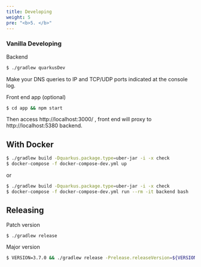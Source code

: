 ```yaml
---
title: Developing
weight: 5
pre: "<b>5. </b>"
---
```


### Vanilla Developing

Backend

```bash
$ ./gradlew quarkusDev
```
Make your DNS queries to IP and TCP/UDP ports indicated at the console log.

Front end app (optional)

```bash
$ cd app && npm start
```

Then access http://localhost:3000/ , front end will proxy to http://localhost:5380 backend.

## With Docker

```bash
$ ./gradlew build -Dquarkus.package.type=uber-jar -i -x check
$ docker-compose -f docker-compose-dev.yml up
```

or 

```bash
$ ./gradlew build -Dquarkus.package.type=uber-jar -i -x check
$ docker-compose -f docker-compose-dev.yml run --rm -it backend bash
```

## Releasing

Patch version
```bash
$ ./gradlew release
```

Major version
```bash
$ VERSION=3.7.0 && ./gradlew release -Prelease.releaseVersion=${VERSION} -Prelease.newVersion=${VERSION}
```
